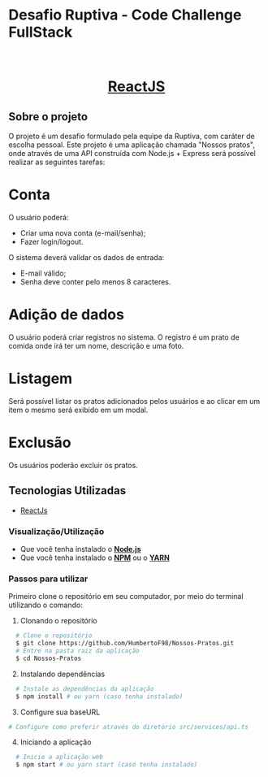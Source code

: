 # Desafio Ruptiva - Code Challenge FullStack

<h1 align="center">
    <br/>
   <a href="https://pt-br.reactjs.org/docs/getting-started.html" target="_blank" rel="noopener">ReactJS</a>
</h1>

## Sobre o projeto

O projeto é um desafio formulado pela equipe da Ruptiva, com caráter de escolha pessoal.
Este projeto é uma aplicação chamada "Nossos pratos", onde através de uma API construída com Node.js + Express será possível realizar as seguintes tarefas:

# Conta

O usuário poderá:

- Criar uma nova conta (e-mail/senha);
- Fazer login/logout.

O sistema deverá validar os dados de entrada:

- E-mail válido;
- Senha deve conter pelo menos 8 caracteres.

# Adição de dados

O usuário poderá criar registros no sistema. O registro é um prato de comida onde irá ter um nome, descrição e uma foto.

# Listagem

Será possível listar os pratos adicionados pelos usuários e ao clicar em um item o mesmo será exibido em um modal.

# Exclusão

Os usuários poderão excluir os pratos.

## Tecnologias Utilizadas

- <a href="https://reactjs.org/" target="_blank" rel="noopener">ReactJs</a>

### Visualização/Utilização

- Que você tenha instalado o **<a href="https://nodejs.org/en/" target="_blank" rel="noopener">Node.js</a>**
- Que você tenha instalado o **<a href="https://www.npmjs.com/" target="_blank" rel="noopener">NPM</a>** ou o **<a href="https://yarnpkg.com/" target="_blank" rel="noopener">YARN</a>**

### Passos para utilizar

Primeiro clone o repositório em seu computador, por meio do terminal utilizando o comando:

1. Clonando o repositório

```sh
  # Clone o repositório
  $ git clone https://github.com/HumbertoF98/Nossos-Pratos.git
  # Entre na pasta raiz da aplicação
  $ cd Nossos-Pratos
```

2. Instalando dependências

```sh
  # Instale as dependências da aplicação
  $ npm install # ou yarn (caso tenha instalado)
```

3. Configure sua baseURL

```sh
# Configure como preferir através do diretório src/services/api.ts
```

4. Iniciando a aplicação

```sh
  # Inicie a aplicação web
  $ npm start # ou yarn start (caso tenha instalado)
```
